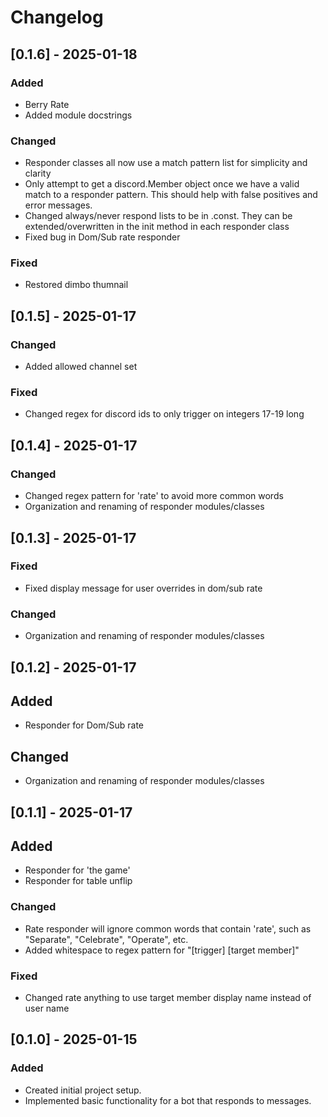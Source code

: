 # Changelog

## [0.1.6] - 2025-01-18

### Added

- Berry Rate
- Added module docstrings

### Changed

- Responder classes all now use a match pattern list for simplicity and clarity
- Only attempt to get a discord.Member object once we have a valid match to a responder pattern. This should help with false positives and error messages.
- Changed always/never respond lists to be in .const. They can be extended/overwritten in the init method in each responder class
- Fixed bug in Dom/Sub rate responder

### Fixed

- Restored dimbo thumnail

## [0.1.5] - 2025-01-17

### Changed

- Added allowed channel set

### Fixed

- Changed regex for discord ids to only trigger on integers 17-19 long

## [0.1.4] - 2025-01-17

### Changed

- Changed regex pattern for 'rate' to avoid more common words
- Organization and renaming of responder modules/classes


## [0.1.3] - 2025-01-17

### Fixed

- Fixed display message for user overrides in dom/sub rate

### Changed

- Organization and renaming of responder modules/classes

## [0.1.2] - 2025-01-17

## Added

- Responder for Dom/Sub rate

## Changed

- Organization and renaming of responder modules/classes

## [0.1.1] - 2025-01-17

## Added

- Responder for 'the game'
- Responder for table unflip

### Changed

- Rate responder will ignore common words that contain 'rate', such as "Separate", "Celebrate", "Operate", etc.
- Added whitespace to regex pattern for "[trigger] [target member]"

### Fixed

- Changed rate anything to use target member display name instead of user name

## [0.1.0] - 2025-01-15

### Added

- Created initial project setup.
- Implemented basic functionality for a bot that responds to messages.
